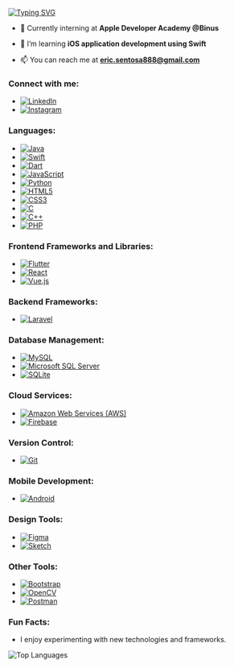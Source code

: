 <!--
**ericprasetya/ericprasetya** is a ✨ _special_ ✨ repository because its `README.md` (this file) appears on your GitHub profile.

Here are some ideas to get you started:
-->

[![Typing SVG](https://readme-typing-svg.demolab.com?font=Fira+Code&weight=500&size=24&pause=1000&color=F7D547&background=AD794400&center=true&random=false&width=800&lines=Hi+%F0%9F%91%8B%2C+I'm+Eric+Prasetya+Sentosa;A+passionate+Computer+Science+Student+from+Indonesia)](https://git.io/typing-svg)

- 🔭 Currently interning at **Apple Developer Academy @Binus**

- 🌱 I’m learning **iOS application development using Swift**

- 📫 You can reach me at **eric.sentosa888@gmail.com**

### Connect with me:
- [![LinkedIn](https://img.shields.io/badge/LinkedIn-0077B5?style=for-the-badge&logo=linkedin&logoColor=white)](https://linkedin.com/in/eric-prasetya-sentosa)
- [![Instagram](https://img.shields.io/badge/Instagram-E4405F?style=for-the-badge&logo=instagram&logoColor=white)](https://instagram.com/ericprasetya_)

### Languages:
- [![Java](https://img.shields.io/badge/Java-007396?style=for-the-badge&logo=java&logoColor=white)]()
- [![Swift](https://img.shields.io/badge/Swift-FA7343?style=for-the-badge&logo=swift&logoColor=white)]()
- [![Dart](https://img.shields.io/badge/Dart-0175C2?style=for-the-badge&logo=dart&logoColor=white)]()
- [![JavaScript](https://img.shields.io/badge/JavaScript-F7DF1E?style=for-the-badge&logo=javascript&logoColor=black)]()
- [![Python](https://img.shields.io/badge/Python-3776AB?style=for-the-badge&logo=python&logoColor=white)]()
- [![HTML5](https://img.shields.io/badge/HTML5-E34F26?style=for-the-badge&logo=html5&logoColor=white)]()
- [![CSS3](https://img.shields.io/badge/CSS3-1572B6?style=for-the-badge&logo=css3&logoColor=white)]()
- [![C](https://img.shields.io/badge/C-A8B9CC?style=for-the-badge&logo=c&logoColor=black)]()
- [![C++](https://img.shields.io/badge/C++-00599C?style=for-the-badge&logo=c%2B%2B&logoColor=white)]()
- [![PHP](https://img.shields.io/badge/PHP-777BB4?style=for-the-badge&logo=php&logoColor=white)]()

### Frontend Frameworks and Libraries:
- [![Flutter](https://img.shields.io/badge/Flutter-02569B?style=for-the-badge&logo=flutter&logoColor=white)]()
- [![React](https://img.shields.io/badge/React-61DAFB?style=for-the-badge&logo=react&logoColor=white)]()
- [![Vue.js](https://img.shields.io/badge/Vue.js-4FC08D?style=for-the-badge&logo=vue.js&logoColor=white)]()

### Backend Frameworks:
- [![Laravel](https://img.shields.io/badge/Laravel-FF2D20?style=for-the-badge&logo=laravel&logoColor=white)]()

### Database Management:
- [![MySQL](https://img.shields.io/badge/MySQL-4479A1?style=for-the-badge&logo=mysql&logoColor=white)]()
- [![Microsoft SQL Server](https://img.shields.io/badge/Microsoft_SQL_Server-CC2927?style=for-the-badge&logo=microsoft-sql-server&logoColor=white)]()
- [![SQLite](https://img.shields.io/badge/SQLite-003B57?style=for-the-badge&logo=sqlite&logoColor=white)]()

### Cloud Services:
- [![Amazon Web Services (AWS)](https://img.shields.io/badge/AWS-232F3E?style=for-the-badge&logo=amazon-aws&logoColor=white)]()
- [![Firebase](https://img.shields.io/badge/Firebase-FFCA28?style=for-the-badge&logo=firebase&logoColor=black)]()

### Version Control:
- [![Git](https://img.shields.io/badge/Git-F05032?style=for-the-badge&logo=git&logoColor=white)]()

### Mobile Development:
- [![Android](https://img.shields.io/badge/Android-3DDC84?style=for-the-badge&logo=android&logoColor=white)]()

### Design Tools:
- [![Figma](https://img.shields.io/badge/Figma-F24E1E?style=for-the-badge&logo=figma&logoColor=white)]()
- [![Sketch](https://img.shields.io/badge/Sketch-F7B500?style=for-the-badge&logo=sketch&logoColor=black)]()

### Other Tools:
- [![Bootstrap](https://img.shields.io/badge/Bootstrap-7952B3?style=for-the-badge&logo=bootstrap&logoColor=white)]()
- [![OpenCV](https://img.shields.io/badge/OpenCV-5C3EE8?style=for-the-badge&logo=opencv&logoColor=white)]()
- [![Postman](https://img.shields.io/badge/Postman-FF6C37?style=for-the-badge&logo=postman&logoColor=white)]()

### Fun Facts:
- I enjoy experimenting with new technologies and frameworks.


![Top Languages](https://github-readme-stats.vercel.app/api/top-langs?username=ericprasetya&show_icons=true&locale=en&layout=compact)


